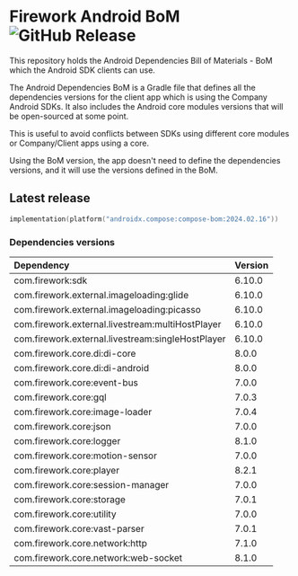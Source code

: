 # Firework Android BoM ![GitHub Release](https://img.shields.io/github/v/release/loopsocial/firework-android-bom?label=GitHub%20Release&color=%2399CC00)

This repository holds the Android Dependencies Bill of Materials - BoM which the Android SDK clients can use.

The Android Dependencies BoM is a Gradle file that defines all the dependencies versions for the client app which is using the Company Android SDKs.
It also includes the Android core modules versions that will be open-sourced at some point.

This is useful to avoid conflicts between SDKs using different core modules or Company/Client apps using a core.

Using the BoM version, the app doesn't need to define the dependencies versions, and it will use the versions defined in the BoM.

## Latest release

```kotlin
implementation(platform("androidx.compose:compose-bom:2024.02.16"))
```

### Dependencies versions

| Dependency                                        | Version  |
|:--------------------------------------------------|:---------|
| com.firework:sdk                                  | 6.10.0   |
| com.firework.external.imageloading:glide          | 6.10.0   |
| com.firework.external.imageloading:picasso        | 6.10.0   |
| com.firework.external.livestream:multiHostPlayer  | 6.10.0   |
| com.firework.external.livestream:singleHostPlayer | 6.10.0   |
| com.firework.core.di:di-core                      | 8.0.0    |
| com.firework.core.di:di-android                   | 8.0.0    |
| com.firework.core:event-bus                       | 7.0.0    |
| com.firework.core:gql                             | 7.0.3    |
| com.firework.core:image-loader                    | 7.0.4    |
| com.firework.core:json                            | 7.0.0    |
| com.firework.core:logger                          | 8.1.0    |
| com.firework.core:motion-sensor                   | 7.0.0    |
| com.firework.core:player                          | 8.2.1    |
| com.firework.core:session-manager                 | 7.0.0    |
| com.firework.core:storage                         | 7.0.1    |
| com.firework.core:utility                         | 7.0.0    |
| com.firework.core:vast-parser                     | 7.0.1    |
| com.firework.core.network:http                    | 7.1.0    |
| com.firework.core.network:web-socket              | 8.1.0    |
